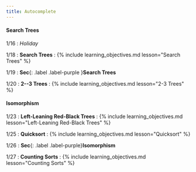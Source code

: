 ```yaml
---
title: Autocomplete
---
```


#### Search Trees

1/16
: *Holiday*

1/18
: **Search Trees**
: {% include learning_objectives.md lesson="Search Trees" %}

1/19
: **Sec**{: .label .label-purple }**Search Trees**

1/20
: **2--3 Trees**
: {% include learning_objectives.md lesson="2-3 Trees" %}

#### Isomorphism

1/23
: **Left-Leaning Red-Black Trees**
: {% include learning_objectives.md lesson="Left-Leaning Red-Black Trees" %}

1/25
: **Quicksort**
: {% include learning_objectives.md lesson="Quicksort" %}

1/26
: **Sec**{: .label .label-purple}**Isomorphism**

1/27
: **Counting Sorts**
: {% include learning_objectives.md lesson="Counting Sorts" %}
